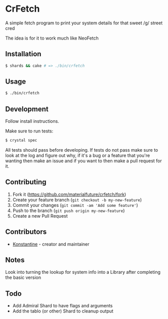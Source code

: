 # CrFetch

A simple fetch program to print your system details for that sweet /g/ street cred

The idea is for it to work much like NeoFetch

## Installation

``` sh
$ shards && cake # => ./bin/crfetch
```

## Usage

``` sh
$ ./bin/crfetch
```

## Development

Follow install instructions.

Make sure to run tests:

``` sh
$ crystal spec
```

All tests should pass before developing. If tests do not pass make sure to look
at the log and figure out why, if it's a bug or a feature that you're wanting then
make an issue and if you want to then make a pull request for it.

## Contributing

1. Fork it (<https://github.com/materialfuture/crfetch/fork>)
2. Create your feature branch (`git checkout -b my-new-feature`)
3. Commit your changes (`git commit -am 'Add some feature'`)
4. Push to the branch (`git push origin my-new-feature`)
5. Create a new Pull Request

## Contributors

- [Konstantine](https://github.com/materialfuture) - creator and maintainer

## Notes

Look into turning the lookup for system info into a Library after completing the
basic version

## Todo

- Add Admiral Shard to have flags and arguments
- Add the tablo (or other) Shard to cleanup output
